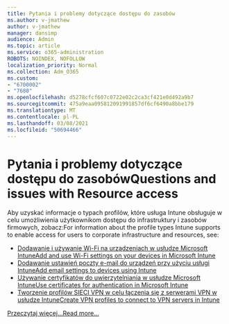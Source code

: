 ```yaml
---
title: Pytania i problemy dotyczące dostępu do zasobów
ms.author: v-jmathew
author: v-jmathew
manager: dansimp
audience: Admin
ms.topic: article
ms.service: o365-administration
ROBOTS: NOINDEX, NOFOLLOW
localization_priority: Normal
ms.collection: Adm_O365
ms.custom:
- "6700002"
- "7680"
ms.openlocfilehash: d5278cfcf607c0722e02c2ca3cf421e0d492a9b7
ms.sourcegitcommit: 475a9eaa095812091991857df6cf6490a8bbe179
ms.translationtype: MT
ms.contentlocale: pl-PL
ms.lasthandoff: 03/08/2021
ms.locfileid: "50694466"
---
```

# <a name="questions-and-issues-with-resource-access"></a><span data-ttu-id="08055-102">Pytania i problemy dotyczące dostępu do zasobów</span><span class="sxs-lookup"><span data-stu-id="08055-102">Questions and issues with Resource access</span></span>

<span data-ttu-id="08055-103">Aby uzyskać informacje o typach profilów, które usługa Intune obsługuje w celu umożliwienia użytkownikom dostępu do infrastruktury i zasobów firmowych, zobacz:</span><span class="sxs-lookup"><span data-stu-id="08055-103">For information about the profile types Intune supports to enable access for users to corporate infrastructure and resources, see:</span></span>

- [<span data-ttu-id="08055-104">Dodawanie i używanie Wi-Fi na urządzeniach w usłudze Microsoft Intune</span><span class="sxs-lookup"><span data-stu-id="08055-104">Add and use Wi-Fi settings on your devices in Microsoft Intune</span></span>](https://docs.microsoft.com/mem/intune/configuration/wi-fi-settings-configure)
- [<span data-ttu-id="08055-105">Dodawanie ustawień poczty e-mail do urządzeń przy użyciu usługi Intune</span><span class="sxs-lookup"><span data-stu-id="08055-105">Add email settings to devices using Intune</span></span>](https://docs.microsoft.com/mem/intune/configuration/email-settings-configure)
- [<span data-ttu-id="08055-106">Używanie certyfikatów do uwierzytelniania w usłudze Microsoft Intune</span><span class="sxs-lookup"><span data-stu-id="08055-106">Use certificates for authentication in Microsoft Intune</span></span>](https://docs.microsoft.com/mem/intune/protect/certificates-configure)
- [<span data-ttu-id="08055-107">Tworzenie profilów SIECI VPN w celu łączenia się z serwerami VPN w usłudze Intune</span><span class="sxs-lookup"><span data-stu-id="08055-107">Create VPN profiles to connect to VPN servers in Intune</span></span>](https://docs.microsoft.com/mem/intune/configuration/vpn-settings-configure)

[<span data-ttu-id="08055-108">Przeczytaj więcej...</span><span class="sxs-lookup"><span data-stu-id="08055-108">Read more...</span></span>](https://docs.microsoft.com/mem/intune/configuration/device-profile-troubleshoot)

